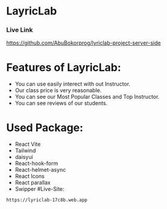# LayricLab

### Live Link
https://github.com/AbuBokorprog/lyriclab-project-server-side

# Features of LayricLab:

- You can use easily interect with out Instructor.
- Our class price is very reasonable.
- You can see our Most Popular Classes and Top Instructor.
- You can see reviews of our students.

# Used Package:

- React Vite
- Tailwind
- daisyui
- React-hook-form
- React-helmet-async
- React Icons
- React parallax
- Swipper
  #Live-Site:

```sh
https://lyriclab-17c8b.web.app
```
